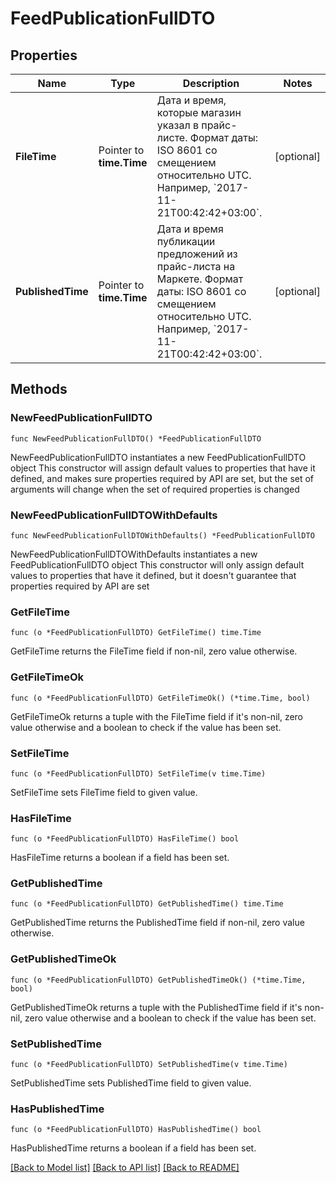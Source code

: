# FeedPublicationFullDTO

## Properties

Name | Type | Description | Notes
------------ | ------------- | ------------- | -------------
**FileTime** | Pointer to **time.Time** | Дата и время, которые магазин указал в прайс-листе. Формат даты: ISO 8601 со смещением относительно UTC. Например, &#x60;2017-11-21T00:42:42+03:00&#x60;.  | [optional] 
**PublishedTime** | Pointer to **time.Time** | Дата и время публикации предложений из прайс-листа на Маркете. Формат даты: ISO 8601 со смещением относительно UTC. Например, &#x60;2017-11-21T00:42:42+03:00&#x60;.  | [optional] 

## Methods

### NewFeedPublicationFullDTO

`func NewFeedPublicationFullDTO() *FeedPublicationFullDTO`

NewFeedPublicationFullDTO instantiates a new FeedPublicationFullDTO object
This constructor will assign default values to properties that have it defined,
and makes sure properties required by API are set, but the set of arguments
will change when the set of required properties is changed

### NewFeedPublicationFullDTOWithDefaults

`func NewFeedPublicationFullDTOWithDefaults() *FeedPublicationFullDTO`

NewFeedPublicationFullDTOWithDefaults instantiates a new FeedPublicationFullDTO object
This constructor will only assign default values to properties that have it defined,
but it doesn't guarantee that properties required by API are set

### GetFileTime

`func (o *FeedPublicationFullDTO) GetFileTime() time.Time`

GetFileTime returns the FileTime field if non-nil, zero value otherwise.

### GetFileTimeOk

`func (o *FeedPublicationFullDTO) GetFileTimeOk() (*time.Time, bool)`

GetFileTimeOk returns a tuple with the FileTime field if it's non-nil, zero value otherwise
and a boolean to check if the value has been set.

### SetFileTime

`func (o *FeedPublicationFullDTO) SetFileTime(v time.Time)`

SetFileTime sets FileTime field to given value.

### HasFileTime

`func (o *FeedPublicationFullDTO) HasFileTime() bool`

HasFileTime returns a boolean if a field has been set.

### GetPublishedTime

`func (o *FeedPublicationFullDTO) GetPublishedTime() time.Time`

GetPublishedTime returns the PublishedTime field if non-nil, zero value otherwise.

### GetPublishedTimeOk

`func (o *FeedPublicationFullDTO) GetPublishedTimeOk() (*time.Time, bool)`

GetPublishedTimeOk returns a tuple with the PublishedTime field if it's non-nil, zero value otherwise
and a boolean to check if the value has been set.

### SetPublishedTime

`func (o *FeedPublicationFullDTO) SetPublishedTime(v time.Time)`

SetPublishedTime sets PublishedTime field to given value.

### HasPublishedTime

`func (o *FeedPublicationFullDTO) HasPublishedTime() bool`

HasPublishedTime returns a boolean if a field has been set.


[[Back to Model list]](../README.md#documentation-for-models) [[Back to API list]](../README.md#documentation-for-api-endpoints) [[Back to README]](../README.md)


